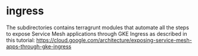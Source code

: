 # ingress

The subdirectories contains terragrunt modules that automate all the steps to expose Service Mesh applications through GKE Ingress as described in this tutorial: https://cloud.google.com/architecture/exposing-service-mesh-apps-through-gke-ingress



